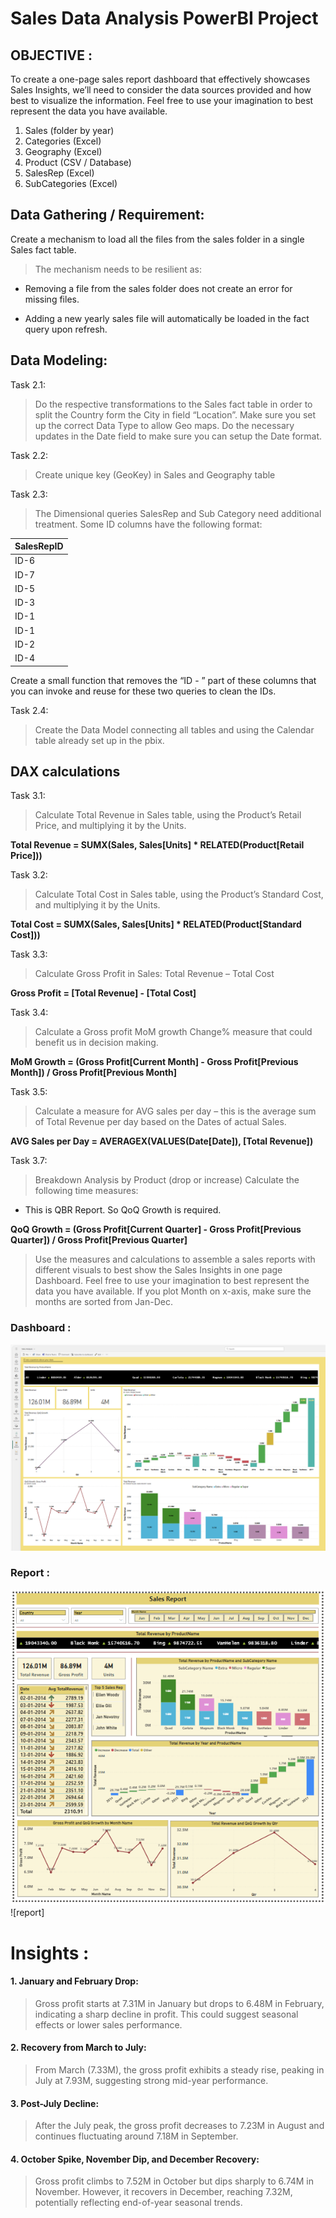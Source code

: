 # Sales Data Analysis PowerBI Project

## OBJECTIVE :

To create a one-page sales report dashboard that effectively showcases Sales Insights, we’ll need to consider the data sources provided and how best to visualize the information. Feel free to use your imagination to best represent the data you have available.

1.	Sales (folder by year)
2.	Categories (Excel)
3.	Geography (Excel)
4.	Product (CSV / Database)
5.	SalesRep (Excel)
6.	SubCategories (Excel)

## Data Gathering / Requirement:

Create a mechanism to load all the files from the sales folder in a single Sales fact table.

> The mechanism needs to be resilient as:

 - Removing a file from the sales folder does not create an error for missing files.
 
 - Adding a new yearly sales file will automatically be loaded in the fact query upon refresh.

## Data Modeling: 
Task 2.1: 
> Do the respective transformations to the Sales fact table in order to split the Country form the City in field “Location”. Make sure you set up the correct Data Type to allow Geo maps.
Do the necessary updates in the Date field to make sure you can setup the Date format.

Task 2.2: 
> Create unique key (GeoKey) in Sales and Geography table

Task 2.3:
> The Dimensional queries SalesRep and Sub Category need additional treatment. Some ID columns have the following format:

| SalesRepID  |
| :---------- | 
| ID-6        | 
| ID-7        |
| ID-5        |        
| ID-3        | 
| ID-1        | 
| ID-1        |
| ID-2        |
| ID-4        |

Create a small function that removes the “ID - ” part of these columns that you can invoke and reuse for these two queries to clean the IDs.

Task 2.4: 
> Create the Data Model connecting all tables and using the Calendar table already set up in the pbix.

## DAX calculations

Task 3.1:
> Calculate Total Revenue in Sales table, using the Product’s Retail Price, and multiplying it by the Units.

**Total Revenue = SUMX(Sales, Sales[Units] * RELATED(Product[Retail Price]))**

Task 3.2:
> Calculate Total Cost in Sales table, using the Product’s Standard Cost, and multiplying it by the Units.

**Total Cost = SUMX(Sales, Sales[Units] * RELATED(Product[Standard Cost]))**

Task 3.3:
> Calculate Gross Profit in Sales: Total Revenue – Total Cost

**Gross Profit = [Total Revenue] - [Total Cost]**

Task 3.4:
> Calculate a Gross profit MoM growth Change% measure that could benefit us in decision making.

**MoM Growth = (Gross Profit[Current Month] - Gross Profit[Previous Month]) / Gross Profit[Previous Month]**

Task 3.5:
> Calculate a measure for AVG sales per day – this is the average sum of Total Revenue per day based on the Dates of actual Sales.

**AVG Sales per Day = AVERAGEX(VALUES(Date[Date]), [Total Revenue])**

Task 3.7: 
> Breakdown Analysis by Product (drop or increase)
Calculate the following time measures:
-	This is QBR Report. So QoQ Growth is required.

**QoQ Growth = (Gross Profit[Current Quarter] - Gross Profit[Previous Quarter]) / Gross Profit[Previous Quarter]**

>	Use the measures and calculations to assemble a sales reports with different visuals to best show the Sales Insights in one page Dashboard. Feel free to use your imagination to best represent the data you have available.
If you plot Month on x-axis, make sure the months are sorted from Jan-Dec.

### Dashboard :

![dashboard](https://github.com/mujahid777/SalesData-PowerBI-Project/blob/main/Sales%20Analysis%20Dashboard.png)

### Report :

![report](https://github.com/mujahid777/SalesData-PowerBI-Project/blob/main/Sales%20Analysis%20report.png)
![report]


# Insights :

#### 1.	January and February Drop:
> Gross profit starts at 7.31M in January but drops to 6.48M in February, indicating a sharp decline in profit. This could suggest seasonal effects or lower sales performance.
#### 2.	Recovery from March to July:
> From March (7.33M), the gross profit exhibits a steady rise, peaking in July at 7.93M, suggesting strong mid-year performance.
#### 3.	Post-July Decline:
> After the July peak, the gross profit decreases to 7.23M in August and continues fluctuating around 7.18M in September.
#### 4.	October Spike, November Dip, and December Recovery:
> Gross profit climbs to 7.52M in October but dips sharply to 6.74M in November. However, it recovers in December, reaching 7.32M, potentially reflecting end-of-year seasonal trends.






